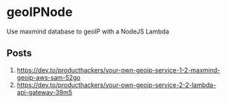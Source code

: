 # geoIPNode
Use maxmind database to geoIP  with a NodeJS Lambda
## Posts
1. https://dev.to/producthackers/your-own-geoip-service-1-2-maxmind-geoip-aws-sam-52go
2. https://dev.to/producthackers/your-own-geoip-service-2-2-lambda-api-gateway-39m5
